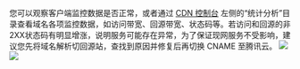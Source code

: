 您可以观察客户端监控数据是否正常，或者通过 [CDN 控制台](https://console.cloud.tencent.com/cdn) 左侧的“统计分析”目录查看域名各项监控数据，如访问带宽、回源带宽、状态码等。若访问和回源的非2XX状态码有明显增涨，说明服务可能存在异常，为了保证现网服务不受影响，建议您先将域名解析切回源站，查找到原因并修复后再切换 CNAME 至腾讯云。
![](https://qcloudimg.tencent-cloud.cn/raw/82ea0908f082f79495625c949c9b70af.png)
![](https://qcloudimg.tencent-cloud.cn/raw/4e75c5227a33a53a9b26f5b076d7b41e.png)

